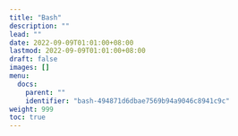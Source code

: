 ```yaml
---
title: "Bash"
description: ""
lead: ""
date: 2022-09-09T01:01:00+08:00
lastmod: 2022-09-09T01:01:00+08:00
draft: false
images: []
menu:
  docs:
    parent: ""
    identifier: "bash-494871d6dbae7569b94a9046c8941c9c"
weight: 999
toc: true
---
```


